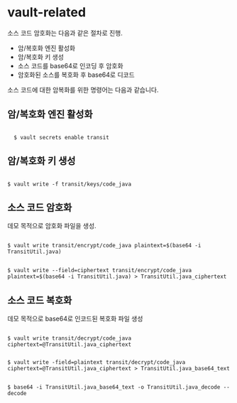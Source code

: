# vault-related

소스 코드 암호화는 다음과 같은 절차로 진행.
- 암/복호화 엔진 활성화
- 암/복호화 키 생성
- 소스 코드를 base64로 인코딩 후 암호화
- 암호화된 소스를 복호화 후 base64로 디코드

소스 코드에 대한 암복화를 위한 명령어는 다음과 같습니다.

## 암/복호화 엔진 활성화
<code>
  $ vault secrets enable transit
</code>

## 암/복호화 키 생성
<code>
$ vault write -f transit/keys/code_java
</code>

## 소스 코드 암호화
데모 목적으로 암호화 파일을 생성.

<code>
$ vault write transit/encrypt/code_java plaintext=$(base64 -i TransitUtil.java) <p>
$ vault write --field=ciphertext transit/encrypt/code_java plaintext=$(base64 -i TransitUtil.java) > TransitUtil.java_ciphertext
</code>

## 소스 코드 복호화
데모 목적으로 base64로 인코드된 복호화 파일 생성

<code>
$ vault write transit/decrypt/code_java ciphertext=@TransitUtil.java_ciphertext <p>
$ vault write -field=plaintext transit/decrypt/code_java ciphertext=@TransitUtil.java_ciphertext > TransitUtil.java_base64_text <p>
$ base64 -i TransitUtil.java_base64_text -o TransitUtil.java_decode --decode
</code>
